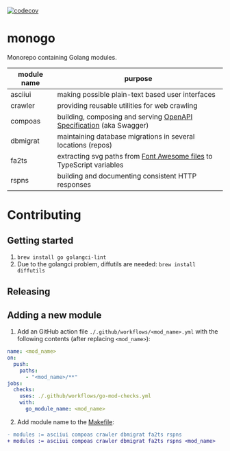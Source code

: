 [![codecov](https://codecov.io/gh/graaphscom/monogo/branch/main/graph/badge.svg)](https://codecov.io/gh/graaphscom/monogo)

# monogo

Monorepo containing Golang modules.

| module name | purpose                                                                                                             |
|-------------|---------------------------------------------------------------------------------------------------------------------|
| asciiui     | making possible plain-text based user interfaces                                                                    |
| crawler     | providing reusable utilities for web crawling                                                                       |
| compoas     | building, composing and serving [OpenAPI Specification](https://github.com/OAI/OpenAPI-Specification) (aka Swagger) |
| dbmigrat    | maintaining database migrations in several locations (repos)                                                        |
| fa2ts       | extracting svg paths from [Font Awesome files](https://fontawesome.com/download) to TypeScript variables            |
| rspns       | building and documenting consistent HTTP responses                                                                  |

# Contributing

## Getting started

1. `brew install go golangci-lint`
2. Due to the golangci problem, diffutils are needed: `brew install diffutils`

## Releasing

## Adding a new module

1. Add an GitHub action file `./.github/workflows/<mod_name>.yml` with the following contents
   (after replacing `<mod_name>`):

```yaml
name: <mod_name>
on:
  push:
    paths:
      - "<mod_name>/**"
jobs:
  checks:
    uses: ./.github/workflows/go-mod-checks.yml
    with:
      go_module_name: <mod_name>
```

2. Add module name to the [Makefile](./Makefile):
```diff
- modules := asciiui compoas crawler dbmigrat fa2ts rspns
+ modules := asciiui compoas crawler dbmigrat fa2ts rspns <mod_name>
```